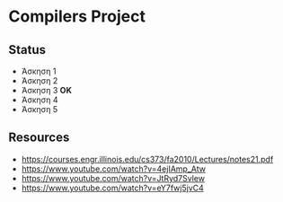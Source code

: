 # Compilers Project

## Status
- Άσκηση 1
- Άσκηση 2
- Άσκηση 3 **ΟΚ**
- Άσκηση 4
- Άσκηση 5

## Resources
- https://courses.engr.illinois.edu/cs373/fa2010/Lectures/notes21.pdf
- https://www.youtube.com/watch?v=4ejIAmp_Atw
- https://www.youtube.com/watch?v=JtRyd7Svlew
- https://www.youtube.com/watch?v=eY7fwj5jvC4